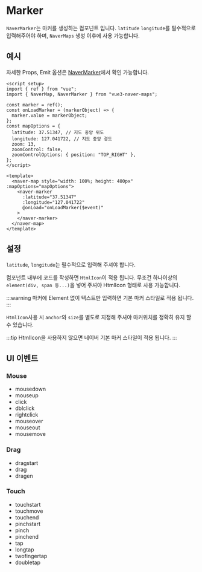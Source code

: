 # Marker

`NaverMarker`는 마커를 생성하는 컴포넌트 입니다. `latitude` `longitude`를 필수적으로 입력해주어야 하며, `NaverMaps` 생성 이후에 사용 가능합니다.

## 예시

자세한 Props, Emit 옵션은 [NaverMarker](../reference/#navermarker)에서 확인 가능합니다.

<Marker />

```vue
<script setup>
import { ref } from "vue";
import { NaverMap, NaverMarker } from "vue3-naver-maps";

const marker = ref();
const onLoadMarker = (markerObject) => {
  marker.value = markerObject;
};
const mapOptions = {
  latitude: 37.51347, // 지도 중앙 위도
  longitude: 127.041722, // 지도 중앙 경도
  zoom: 13,
  zoomControl: false,
  zoomControlOptions: { position: "TOP_RIGHT" },
};
</script>

<template>
  <naver-map style="width: 100%; height: 400px" :mapOptions="mapOptions">
    <naver-marker
      :latitude="37.51347"
      :longitude="127.041722"
      @onLoad="onLoadMarker($event)"
    >
    </naver-marker>
  </naver-map>
</template>
```

## 설정

`latitude`, `longitude`는 필수적으로 입력해 주셔야 합니다.

컴포넌트 내부에 코드를 작성하면 `HtmlIcon`이 적용 됩니다. 무조건 하나이상의 `element(div, span 등...)`을 넣어 주셔야 HtmlIcon 형태로 사용 가능합니다.

:::warning
마커에 Element 없이 텍스트만 입력하면 기본 마커 스타일로 적용 됩니다.
:::

`HtmlIcon`사용 시 `anchor`와 `size`를 별도로 지정해 주셔야 마커위치를 정확히 유지 할 수 있습니다.

:::tip
HtmlIcon을 사용하지 않으면 네이버 기본 마커 스타일이 적용 됩니다.
:::

## UI 이벤트

### Mouse

- mousedown
- mouseup
- click
- dblclick
- rightclick
- mouseover
- mouseout
- mousemove

### Drag

- dragstart
- drag
- dragen

### Touch

- touchstart
- touchmove
- touchend
- pinchstart
- pinch
- pinchend
- tap
- longtap
- twofingertap
- doubletap
